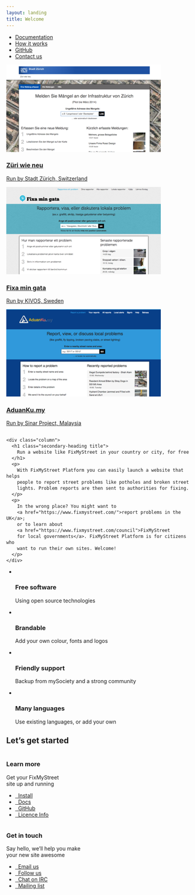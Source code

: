 ```yaml
---
layout: landing
title: Welcome
---
```


<nav class="bg-default">
  <div class="container">
    <ul class="primary-nav">
      <li><a href="{{ "/overview/" | relative_url }}">Documentation</a></li>
      <li><a href="{{ "/how-it-works/" | relative_url }}">How it works</a></li>
      <li><a href="https://github.com/mysociety/fixmystreet">GitHub</a></li>
      <li><a href="{{ "/community/" | relative_url }}">Contact us</a></li>
    </ul>
  </div>
</nav>


<div class="container">
  <div class="homepage-feature spacer-top">
    <div class="column">
      <div class="monitor">
        <div id="owl-slide" class="owl-carousel">
          <div>
           <a href="https://www.zueriwieneu.ch/">
            <img src="/assets/img/tn1.png">
            <div class='owl__gap'>
              <h3>Züri wie neu</h3>
              <p>Run by Stadt Z&uuml;rich, Switzerland</p>
            </div>
           </a>
          </div>
          <div>
           <a href="http://www.fixamingata.se/">
            <img src="/assets/img/tn2.png">
            <div class='owl__gap'>
              <h3>Fixa min gata</h3>
              <p>Run by KIVOS, Sweden</p>
            </div>
           </a>
          </div>
          <div>
           <a href="https://aduanku.my/">
            <img src="/assets/img/tn3.png">
            <div class='owl__gap'>
              <h3>AduanKu.my</h3>
              <p>Run by Sinar Project, Malaysia</p>
            </div>
           </a>
          </div>
        </div>
      </div>
    </div>

    <div class="column">
      <h1 class="secondary-heading title">
        Run a website like FixMyStreet in your country or city, for free
      </h1>
      <p>
        With FixMyStreet Platform you can easily launch a website that helps
        people to report street problems like potholes and broken street
        lights. Problem reports are then sent to authorities for fixing.
      </p>
      <p>
        In the wrong place? You might want to
        <a href="https://www.fixmystreet.com/">report problems in the UK</a>;
        or to learn about
        <a href="https://www.fixmystreet.com/council">FixMyStreet
        for local governments</a>. FixMyStreet Platform is for citizens who
        want to run their own sites. Welcome!
      </p>
    </div>
  </div>
</div>


<div class="bg-default spacer-top">
  <div class="container">
    <ul class="summary-of-features">
      <li>
        <div class="circle-icon icon-opensource">&nbsp;</div>
        <h3>Free software</h3>
        <p>Using open source technologies</p>
      </li>
      <li>
        <div class="circle-icon icon-paint">&nbsp;</div>
        <h3>Brandable</h3>
        <p>Add your own colour, fonts and logos</p>
      </li>
      <li>
        <div class="circle-icon icon-help">&nbsp;</div>
        <h3>Friendly support</h3>
        <p>Backup from mySociety and a strong community</p>
      </li>
      <li>
        <div class="circle-icon icon-world">&nbsp;</div>
        <h3>Many languages</h3>
        <p>Use existing languages, or add your own</p>
      </li>
    </ul>
  </div>
</div>

<div class="container">
  <h2 class="text--center spacer-top primary-heading title">Let&rsquo;s get started</h2>

  <div class="this-or-this">
    <div class="column">
      <h3 class="secondary-heading spacer-top title">Learn more</h3>
      <p class="tertiary-heading">Get your FixMyStreet <br>site up and running</p>
      <ul class="action-buttons spacer-top">
        <li><a href="{{ "/install/" | relative_url }}" class="btn--green"><i class="icon icon-download">&nbsp;</i> Install</a></li>
        <li><a href="{{ "/overview/" | relative_url }}" class="btn--green"><i class="icon icon-document">&nbsp;</i> Docs</a></li>
        <li><a href="https://github.com/mysociety/fixmystreet" class="btn--green"><i class="icon icon-github">&nbsp;</i> GitHub</a></li>
        <li><a href="https://github.com/mysociety/fixmystreet/blob/master/LICENSE.txt" class="btn--green"><i class="icon icon-document">&nbsp;</i> Licence Info</a></li>
      </ul>
    </div>
    <div class="column">
      <h3 class="secondary-heading spacer-top title">Get in touch</h3>
      <p class="tertiary-heading">Say hello, we&rsquo;ll help you make <br>your new site awesome</p>
      <ul class="action-buttons spacer-top">
        <li><a href="mailto:international&#64;mysociety.org" class="btn--blue"><i class="icon icon-email">&nbsp;</i> Email us</a></li>
        <li><a href="https://twitter.com/fixmystreet" class="btn--blue"><i class="icon icon-twitter">&nbsp;</i> Follow us</a></li>
        <li><a href="{{ "/community/" | relative_url }}" class="btn--blue"><i class="icon icon-irc">&nbsp;</i> Chat on IRC</a></li>
        <li><a href="{{ "/community/" | relative_url }}" class="btn--blue"><i class="icon icon-post">&nbsp;</i> Mailing list</a></li>
      </ul>
    </div>
  </div>
</div>



